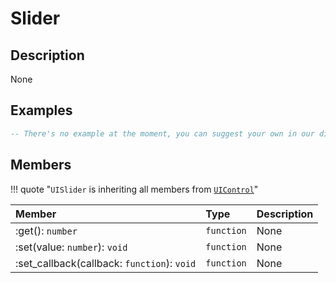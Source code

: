 # Slider

## Description
None

## Examples

```lua
-- There's no example at the moment, you can suggest your own in our discord
```

## Members

!!! quote "`UISlider` is inheriting all members from [`UIControl`](/types/ui/control)"

|Member|Type|Description|
|:-|:-|:-|
|:get(): `number`|`function`|None|
|:set(value: `number`): `void`|`function`|None|
|:set_callback(callback: `function`): `void`|`function`|None|